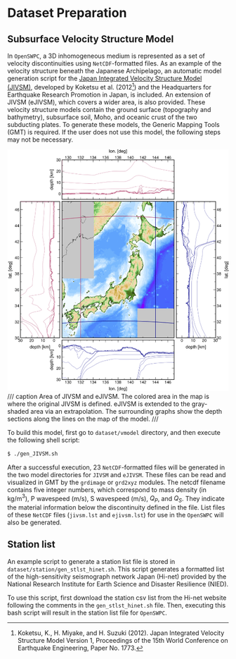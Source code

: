 # Dataset Preparation

## Subsurface Velocity Structure Model

In `OpenSWPC`, a 3D inhomogeneous medium is represented as a set of
velocity discontinuities using `NetCDF`-formatted files. 
As an example of the velocity structure beneath the Japanese
Archipelago, an automatic model generation script for the [Japan
Integrated Velocity Structure Model (JIVSM)](https://taro.eri.u-tokyo.ac.jp/saigai/computerE.html#2008), developed by Koketsu et al. (2012[^Koketsu2012])  and the Headquarters for Earthquake Research Promotion in
Japan, is included. An extension of JIVSM (eJIVSM), which covers a wider area, is also provided. These velocity structure models contain the ground surface (topography and bathymetry), subsurface soil, Moho, and oceanic crust of the two subducting plates. To generate these models, the Generic Mapping Tools (GMT) is required. If the user does not use this model, the following steps may not be necessary.

[^Koketsu2012]: Koketsu, K., H. Miyake, and H. Suzuki (2012). Japan Integrated Velocity Structure Model Version 1, Proceedings of the 15th World Conference on Earthquake Engineering, Paper No. 1773.

![](../fig/jivsm_ext_section.png)
/// caption
Area of JIVSM and eJIVSM. The colored area in the map is where the original JIVSM is defined. eJIVSM is extended to the gray-shaded area via an extrapolation. The surrounding graphs show the depth sections along the lines on the map of the model.
///

To build this model, first go to  `dataset/vmodel` directory, and then execute the following shell script:
```bash
$ ./gen_JIVSM.sh
```

After a successful execution, 23 `NetCDF`-formatted files will be generated in the two model directories for `JIVSM` and `eJIVSM`. These files can be read and visualized in GMT by the `grdimage` or `grd2xyz` modules. The netcdf filename contains five integer numbers, which correspond to mass density (in kg/m${}^3$), P wavespeed (m/s), S wavespeed (m/s), $Q_P$, and $Q_S$. They indicate the material information below the discontinuity defined in the file. List files of these `NetCDF` files (`jivsm.lst` and `ejivsm.lst`) for use in the `OpenSWPC` will also be generated. 


## Station list

An example script to generate a station list file is stored in `dataset/station/gen_stlst_hinet.sh`. This script generates a formatted list of the high-sensitivity seismograph network Japan (Hi-net) provided by the National Research Institute for Earth Science and Disaster Resilience (NIED). 

To use this script, first download the station csv list from the Hi-net website following the comments in the `gen_stlst_hinet.sh` file. Then, executing this bash script will result in the station list file for `OpenSWPC`.

